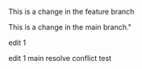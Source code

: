 
This is a change in the feature branch

This is a change in the main branch."


edit 1

edit 1 main
resolve conflict test
